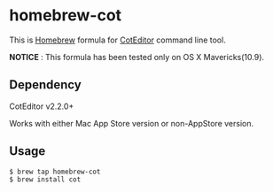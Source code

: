 # homebrew-cot

This is [Homebrew](https://github.com/mxcl/homebrew) formula for [CotEditor](http://coteditor.com/) command line tool.

**NOTICE** : This formula has been tested only on OS X Mavericks(10.9).

## Dependency

CotEditor v2.2.0+

Works with either Mac App Store version or non-AppStore version.

## Usage

```
$ brew tap homebrew-cot
$ brew install cot
```
